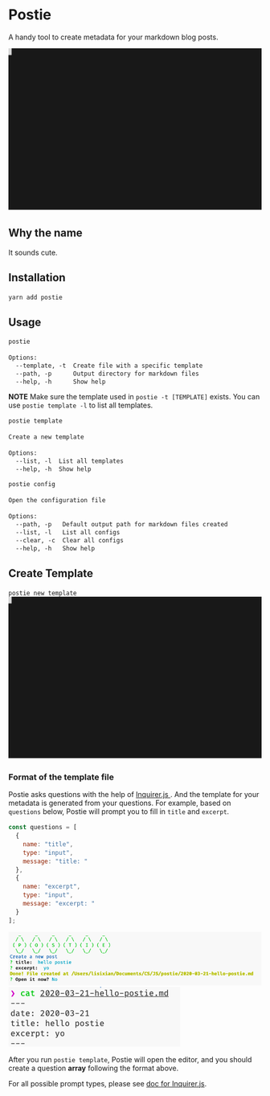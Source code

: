 # Postie

A handy tool to create metadata for your markdown blog posts.

![Demo](./doc/demo.svg)

## Why the name

It sounds cute.

## Installation

`yarn add postie`

## Usage

```
postie

Options:
  --template, -t  Create file with a specific template
  --path, -p      Output directory for markdown files
  --help, -h      Show help
```

**NOTE** Make sure the template used in `postie -t [TEMPLATE]` exists. You can use `postie template -l` to list all templates.

```
postie template

Create a new template

Options:
  --list, -l  List all templates
  --help, -h  Show help
```

```
postie config

Open the configuration file

Options:
  --path, -p   Default output path for markdown files created
  --list, -l   List all configs
  --clear, -c  Clear all configs
  --help, -h   Show help
```

## Create Template

`postie new template`
![create-templae](./doc/newtemplate.svg)

### Format of the template file

Postie asks questions with the help of [ Inquirer.js ](https://github.com/sboudrias/inquirer.js/). And the template for your metadata is generated from your questions. For example, based on `questions` below, Postie will prompt you to fill in `title` and `excerpt`.

```javascript
const questions = [
  {
    name: "title",
    type: "input",
    message: "title: "
  },
  {
    name: "excerpt",
    type: "input",
    message: "excerpt: "
  }
];
```

![example](./doc/example.png)
![output](./doc/example-output.png)

After you run `postie template`, Postie will open the editor, and you should create a question **array** following the format above.

For all possible prompt types, please see [doc for Inquirer.js](https://github.com/SBoudrias/Inquirer.js/#prompt-types).
